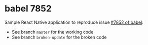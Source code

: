 # babel 7852

Sample React Native application to reproduce issue [#7852 of babel](https://github.com/babel/babel/issues/7852#issuecomment-386171672):

* See branch `master` for the working code
* See branch `broken-update` for the broken code
